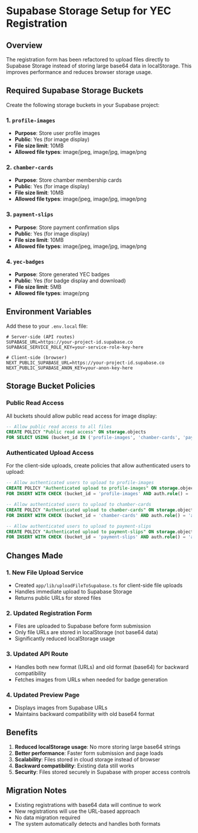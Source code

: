 # Supabase Storage Setup for YEC Registration

## Overview

The registration form has been refactored to upload files directly to Supabase Storage instead of storing large base64 data in localStorage. This improves performance and reduces browser storage usage.

## Required Supabase Storage Buckets

Create the following storage buckets in your Supabase project:

### 1. `profile-images`
- **Purpose**: Store user profile images
- **Public**: Yes (for image display)
- **File size limit**: 10MB
- **Allowed file types**: image/jpeg, image/jpg, image/png

### 2. `chamber-cards`
- **Purpose**: Store chamber membership cards
- **Public**: Yes (for image display)
- **File size limit**: 10MB
- **Allowed file types**: image/jpeg, image/jpg, image/png

### 3. `payment-slips`
- **Purpose**: Store payment confirmation slips
- **Public**: Yes (for image display)
- **File size limit**: 10MB
- **Allowed file types**: image/jpeg, image/jpg, image/png

### 4. `yec-badges`
- **Purpose**: Store generated YEC badges
- **Public**: Yes (for badge display and download)
- **File size limit**: 5MB
- **Allowed file types**: image/png

## Environment Variables

Add these to your `.env.local` file:

```env
# Server-side (API routes)
SUPABASE_URL=https://your-project-id.supabase.co
SUPABASE_SERVICE_ROLE_KEY=your-service-role-key-here

# Client-side (browser)
NEXT_PUBLIC_SUPABASE_URL=https://your-project-id.supabase.co
NEXT_PUBLIC_SUPABASE_ANON_KEY=your-anon-key-here
```

## Storage Bucket Policies

### Public Read Access
All buckets should allow public read access for image display:

```sql
-- Allow public read access to all files
CREATE POLICY "Public read access" ON storage.objects
FOR SELECT USING (bucket_id IN ('profile-images', 'chamber-cards', 'payment-slips', 'yec-badges'));
```

### Authenticated Upload Access
For the client-side uploads, create policies that allow authenticated users to upload:

```sql
-- Allow authenticated users to upload to profile-images
CREATE POLICY "Authenticated upload to profile-images" ON storage.objects
FOR INSERT WITH CHECK (bucket_id = 'profile-images' AND auth.role() = 'authenticated');

-- Allow authenticated users to upload to chamber-cards
CREATE POLICY "Authenticated upload to chamber-cards" ON storage.objects
FOR INSERT WITH CHECK (bucket_id = 'chamber-cards' AND auth.role() = 'authenticated');

-- Allow authenticated users to upload to payment-slips
CREATE POLICY "Authenticated upload to payment-slips" ON storage.objects
FOR INSERT WITH CHECK (bucket_id = 'payment-slips' AND auth.role() = 'authenticated');
```

## Changes Made

### 1. New File Upload Service
- Created `app/lib/uploadFileToSupabase.ts` for client-side file uploads
- Handles immediate upload to Supabase Storage
- Returns public URLs for stored files

### 2. Updated Registration Form
- Files are uploaded to Supabase before form submission
- Only file URLs are stored in localStorage (not base64 data)
- Significantly reduced localStorage usage

### 3. Updated API Route
- Handles both new format (URLs) and old format (base64) for backward compatibility
- Fetches images from URLs when needed for badge generation

### 4. Updated Preview Page
- Displays images from Supabase URLs
- Maintains backward compatibility with old base64 format

## Benefits

1. **Reduced localStorage usage**: No more storing large base64 strings
2. **Better performance**: Faster form submission and page loads
3. **Scalability**: Files stored in cloud storage instead of browser
4. **Backward compatibility**: Existing data still works
5. **Security**: Files stored securely in Supabase with proper access controls

## Migration Notes

- Existing registrations with base64 data will continue to work
- New registrations will use the URL-based approach
- No data migration required
- The system automatically detects and handles both formats 